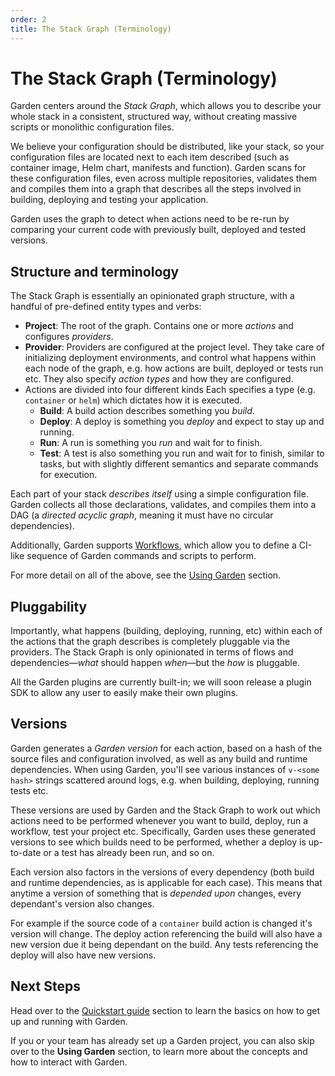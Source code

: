 ```yaml
---
order: 2
title: The Stack Graph (Terminology)
---
```


# The Stack Graph (Terminology)

Garden centers around the _Stack Graph_, which allows you to describe your whole stack in a consistent, structured way,
without creating massive scripts or monolithic configuration files.

We believe your configuration should be distributed, like your stack, so your configuration files are located next to
each item described (such as container image, Helm chart, manifests and function). Garden scans for these configuration files,
even across multiple repositories, validates them and compiles them into a graph that describes all the steps involved
in building, deploying and testing your application.

Garden uses the graph to detect when actions need to be re-run by comparing your current code with previously built, deployed and tested versions.

## Structure and terminology

The Stack Graph is essentially an opinionated graph structure, with a handful of pre-defined entity types and verbs:

* **Project**: The root of the graph. Contains one or more _actions_ and configures _providers_.
* **Provider**: Providers are configured at the project level. They take care of initializing deployment environments, and control what happens within each node of the graph, e.g. how actions are built, deployed or tests run etc. They also specify _action types_ and how they are configured.
* Actions are divided into four different kinds Each specifies a type (e.g. `container` or `helm`) which dictates how it is executed.
  * **Build**: A build action describes something you _build_.
  * **Deploy**: A deploy is something you _deploy_ and expect to stay up and running. 
  * **Run**: A run is something you _run_ and wait for to finish.
  * **Test**: A test is also something you run and wait for to finish, similar to tasks, but with slightly different semantics and separate commands for execution.

Each part of your stack _describes itself_ using a simple configuration file. Garden collects all those declarations, validates, and compiles them into a DAG (a _directed acyclic graph_, meaning it must have no circular dependencies).

Additionally, Garden supports [Workflows](../using-garden/workflows.md), which allow you to define a CI-like sequence of Garden commands and scripts to perform.

For more detail on all of the above, see the [Using Garden](../using-garden/README.md) section.

## Pluggability

Importantly, what happens (building, deploying, running, etc) within each of the actions that the graph describes is completely pluggable via the providers. The Stack Graph is only opinionated in terms of flows and dependencies—_what_ should happen _when_—but the _how_ is pluggable.

All the Garden plugins are currently built-in; we will soon release a plugin SDK to allow any user to easily make their
own plugins.

## Versions

Garden generates a _Garden version_ for each action, based on a hash of the source files and configuration involved, as well as any build and runtime dependencies. When using Garden, you'll see various instances of `v-<some hash>` strings scattered around logs, e.g. when building, deploying, running tests etc.

These versions are used by Garden and the Stack Graph to work out which actions need to be performed whenever you want to build, deploy, run a workflow, test your project etc. Specifically, Garden uses these generated versions to see which builds need to be performed, whether a deploy is up-to-date or a test has already been run, and so on.

Each version also factors in the versions of every dependency (both build and runtime dependencies, as is applicable for each case). This means that anytime a version of something that is _depended upon_ changes, every dependant's version also changes.

For example if the source code of a `container` build action is changed it's version will change. The deploy action
referencing the build will also have a new version due it being dependant on the build. Any tests referencing the
deploy will also have new versions.

## Next Steps

Head over to the [Quickstart guide](./quickstart.md) section to learn the basics on how to get up and running with Garden.

If you or your team has already set up a Garden project, you can also skip over to the **Using Garden** section, to learn more about the concepts and how to interact with Garden.
